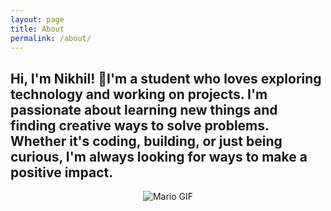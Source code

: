 ```yaml
---
layout: page
title: About
permalink: /about/
---
```

<h2>Hi, I'm Nikhil! 🚀I'm a student who loves exploring technology and working on projects. 
I'm passionate about learning new things and finding creative ways to solve problems. 
Whether it's coding, building, or just being curious, I'm always looking for ways to make a positive impact.</h2>

<center><body><img src="{{site.baseurl}}/images/dance-happy.gif" alt="Mario GIF"></body></center>

